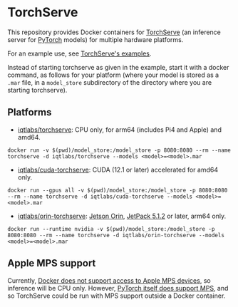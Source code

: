 # TorchServe

This repository provides Docker containers for [TorchServe](https://github.com/pytorch/serve) (an inference server for [PyTorch](https://github.com/pytorch/pytorch) models) for multiple hardware platforms.

For an example use, see [TorchServe's examples](https://github.com/pytorch/serve/tree/master/examples/object_detector/yolo/yolov8).

Instead of starting torchserve as given in the example, start it with a docker command, as follows for your platform (where your model is stored as a ```.mar``` file, in a ```model_store``` subdirectory of the directory where you are starting torchserve).

## Platforms

* [iqtlabs/torchserve](https://hub.docker.com/r/iqtlabs/torchserve): CPU only, for arm64 (includes Pi4 and Apple) and amd64.

```docker run -v $(pwd)/model_store:/model_store -p 8080:8080 --rm --name torchserve -d iqtlabs/torchserve --models <model>=<model>.mar```

* [iqtlabs/cuda-torchserve](https://hub.docker.com/r/iqtlabs/cuda-torchserve): CUDA (12.1 or later) accelerated for amd64 only.

```docker run --gpus all -v $(pwd)/model_store:/model_store -p 8080:8080 --rm --name torchserve -d iqtlabs/cuda-torchserve --models <model>=<model>.mar```

* [iqtlabs/orin-torchserve](https://hub.docker.com/r/iqtlabs/orin-torchserve): [Jetson Orin](https://www.nvidia.com/en-us/autonomous-machines/embedded-systems/jetson-orin/), [JetPack 5.1.2](https://developer.nvidia.com/embedded/jetpack) or later, arm64 only.

```docker run --runtime nvidia -v $(pwd)/model_store:/model_store -p 8080:8080 --rm --name torchserve -d iqtlabs/orin-torchserve --models <model>=<model>.mar```

## Apple MPS support

Currently, [Docker does not support access to Apple MPS devices](https://github.com/pytorch/pytorch/issues/81224), so inference will be CPU only. However, [PyTorch itself does support MPS](https://developer.apple.com/metal/pytorch/), and so TorchServe could be run with MPS support outside a Docker container.
